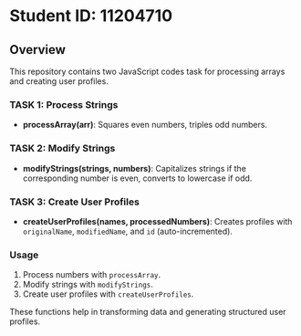 # Student ID: 11204710

## Overview
This repository contains two JavaScript codes task for processing arrays and creating user profiles.

### TASK 1: Process Strings
- **processArray(arr)**: Squares even numbers, triples odd numbers.

### TASK 2: Modify Strings
- **modifyStrings(strings, numbers)**: Capitalizes strings if the corresponding number is even, converts to lowercase if odd.

### TASK 3: Create User Profiles
- **createUserProfiles(names, processedNumbers)**: Creates profiles with `originalName`, `modifiedName`, and `id` (auto-incremented).

### Usage
1. Process numbers with `processArray`.
2. Modify strings with `modifyStrings`.
3. Create user profiles with `createUserProfiles`.

These functions help in transforming data and generating structured user profiles.
